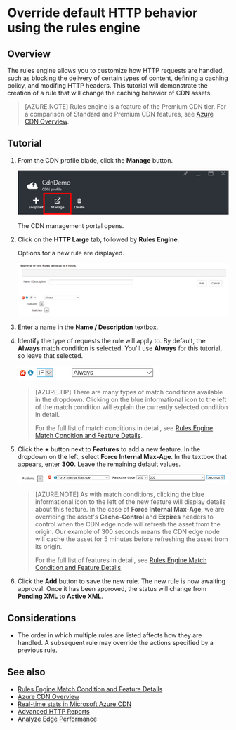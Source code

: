 <properties 
    pageTitle="CDN - Overriding default HTTP behavior using the rules engine" 
    description="The rules engine allows you to customize how HTTP requests are handled, such as blocking the delivery of certain types of content, define a caching policy, and modify HTTP headers." 
    services="cdn" 
    documentationCenter=".NET" 
    authors="camsoper" 
    manager="dwrede" 
    editor=""/>

<tags 
    ms.service="cdn" 
    ms.workload="tbd" 
    ms.tgt_pltfrm="na" 
    ms.devlang="na" 
    ms.topic="article" 
    ms.date="12/02/2015" 
    ms.author="casoper"/>

# Override default HTTP behavior using the rules engine

## Overview

The rules engine allows you to customize how HTTP requests are handled, such as blocking the delivery of certain types of content, defining a caching policy, and modifing HTTP headers.  This tutorial will demonstrate the creation of a rule that will change the caching behavior of CDN assets.

> [AZURE.NOTE] Rules engine is a feature of the Premium CDN tier.  For a comparison of Standard and Premium CDN features, see [Azure CDN Overview](cdn-overview.md).

## Tutorial

1. From the CDN profile blade, click the **Manage** button.

    ![CDN profile blade manage button](./media/cdn-rules-engine/cdn-rules-manage-btn.png)
    
    The CDN management portal opens.
    
2. Click on the **HTTP Large** tab, followed by **Rules Engine**.
    
    Options for a new rule are displayed.
    
    ![CDN new rule options](./media/cdn-rules-engine/cdn-new-rule.png)

3. Enter a name in the **Name / Description** textbox.

4. Identify the type of requests the rule will apply to.  By default, the **Always** match condition is selected.  You'll use **Always** for this tutorial, so leave that selected.

    ![CDN match condition](./media/cdn-rules-engine/cdn-request-type.png)
    
    >[AZURE.TIP] There are many types of match conditions available in the dropdown.  Clicking on the blue informational icon to the left of the match condition will explain the currently selected condition in detail.
    >
    >For the full list of match conditions in detail, see [Rules Engine Match Condition and Feature Details](cdn-rules-engine-details.md#match-conditions).
    
5.  Click the **+** button next to **Features** to add a new feature.  In the dropdown on the left, select **Force Internal Max-Age**.  In the textbox that appears, enter **300**.  Leave the remaining default values.

    ![CDN feature](./media/cdn-rules-engine/cdn-new-feature.png)

    >[AZURE.NOTE] As with match conditions, clicking the blue informational icon to the left of the new feature will display details about this feature.  In the case of **Force Internal Max-Age**, we are overriding the asset's **Cache-Control** and **Expires** headers to control when the CDN edge node will refresh the asset from the origin.  Our example of 300 seconds means the CDN edge node will cache the asset for 5 minutes before refreshing the asset from its origin.
    >
    >For the full list of features in detail, see [Rules Engine Match Condition and Feature Details](cdn-rules-engine-details.md#features).
    
6.  Click the **Add** button to save the new rule.  The new rule is now awaiting approval. Once it has been approved, the status will change from **Pending XML** to **Active XML**.

## Considerations

- The order in which multiple rules are listed affects how they are handled. A subsequent rule may override the actions specified by a previous rule.

## See also
* [Rules Engine Match Condition and Feature Details](cdn-rules-engine-details.md)
* [Azure CDN Overview](cdn-overview.md)
* [Real-time stats in Microsoft Azure CDN](cdn-real-time-stats.md)
* [Advanced HTTP Reports](cdn-advanced-http-reports.md)
* [Analyze Edge Performance](cdn-edge-performance.md)


    



